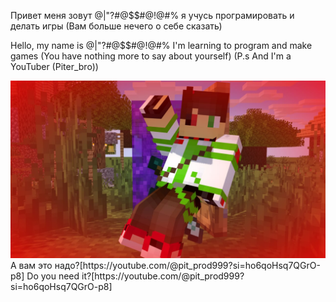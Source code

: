Привет меня зовут @|"?#@$$#@!@#% я учусь програмировать и делать игры 
(Вам больше нечего о себе сказать)

Hello, my name is @|"?#@$$#@!@#% I'm learning to program and make games 
(You have nothing more to say about yourself)
(P.s And I'm a YouTuber (Piter_bro))

<div>
  <img src="11.png"
">
А вам это надо?[https://youtube.com/@pit_prod999?si=ho6qoHsq7QGrO-p8]
Do you need it?[https://youtube.com/@pit_prod999?si=ho6qoHsq7QGrO-p8]<!--
**Pitereza/Pitereza** is a ✨ _special_ ✨ repository because its `README.md` (this file) appears on your GitHub profile.

Here are some ideas to get you started:

- 🔭 I’m currently working on ...
- 🌱 I’m currently learning ...
- 👯 I’m looking to collaborate on ...
- 🤔 I’m looking for help with ...
- 💬 Ask me about ...
- 📫 How to reach me: ...
- 😄 Pronouns: ...
- ⚡ Fun fact: ...
-->
